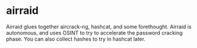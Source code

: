 # airraid
Airraid glues together aircrack-ng, hashcat, and some forethought. Airraid is autonomous, and uses OSINT to try to accelerate the password cracking phase. You can also collect hashes to try in hashcat later.
